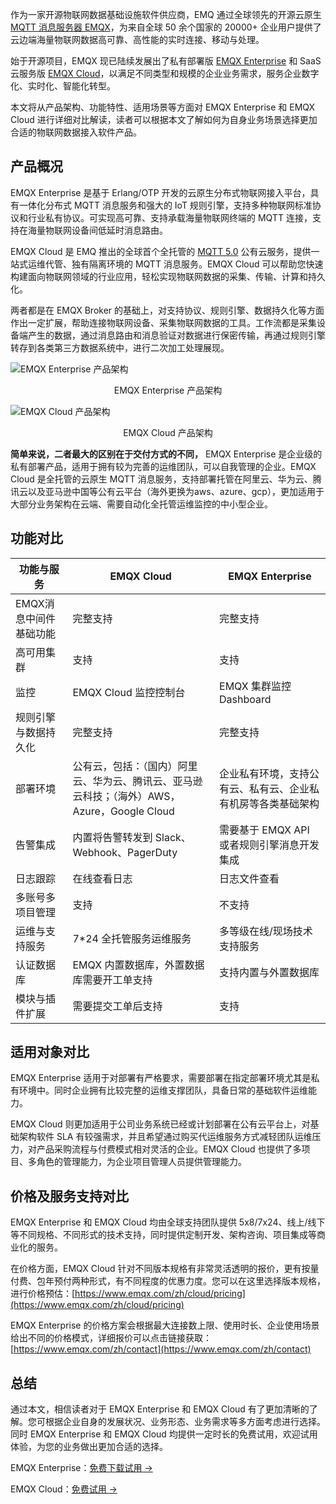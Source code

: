 作为一家开源物联网数据基础设施软件供应商，EMQ 通过全球领先的开源云原生 [MQTT 消息服务器 EMQX](https://www.emqx.com/zh/products/emqx)，为来自全球 50 余个国家的 20000+ 企业用户提供了云边端海量物联网数据高可靠、高性能的实时连接、移动与处理。

始于开源项目，EMQX 现已陆续发展出了私有部署版 [EMQX Enterprise](https://www.emqx.com/zh/products/emqx) 和 SaaS 云服务版 [EMQX Cloud](https://www.emqx.com/zh/cloud)，以满足不同类型和规模的企业业务需求，服务企业数字化、实时化、智能化转型。

本文将从产品架构、功能特性、适用场景等方面对 EMQX Enterprise 和 EMQX Cloud 进行详细对比解读，读者可以根据本文了解如何为自身业务场景选择更加合适的物联网数据接入软件产品。

## 产品概况

EMQX Enterprise 是基于 Erlang/OTP 开发的云原生分布式物联网接入平台，具有一体化分布式 MQTT 消息服务和强大的 IoT 规则引擎，支持多种物联网标准协议和行业私有协议。可实现高可靠、支持承载海量物联网终端的 MQTT 连接，支持在海量物联网设备间低延时消息路由。

EMQX Cloud 是 EMQ 推出的全球首个全托管的 [MQTT 5.0](https://www.emqx.com/zh/blog/introduction-to-mqtt-5) 公有云服务，提供一站式运维代管、独有隔离环境的 MQTT 消息服务。EMQX Cloud 可以帮助您快速构建面向物联网领域的行业应用，轻松实现物联网数据的采集、传输、计算和持久化。

两者都是在 EMQX Broker 的基础上，对支持协议、规则引擎、数据持久化等方面作出一定扩展，帮助连接物联网设备、采集物联网数据的工具。工作流都是采集设备端产生的数据，通过消息路由和消息验证对数据进行保密传输，再通过规则引擎转存到各类第三方数据系统中，进行二次加工处理展现。

![EMQX Enterprise 产品架构](https://assets.emqx.com/images/1088ec1c2865482d88b1ca54f0da5f9a.png)

<center>EMQX Enterprise 产品架构</center>

![EMQX Cloud 产品架构](https://assets.emqx.com/images/3f91c095d5d94ad3be939b0007f4f080.png)

<center>EMQX Cloud 产品架构</center>


**简单来说，二者最大的区别在于交付方式的不同，** EMQX Enterprise 是企业级的私有部署产品，适用于拥有较为完善的运维团队，可以自我管理的企业。EMQX Cloud 是全托管的云原生 MQTT 消息服务，支持部署托管在阿里云、华为云、腾讯云以及亚马逊中国等公有云平台（海外更换为aws、azure、gcp），更加适用于大部分业务架构在云端、需要自动化全托管运维监控的中小型企业。

## 功能对比

| **功能与服务**         | **EMQX Cloud**                                               | **EMQX Enterprise**                                          |
| ---------------------- | ------------------------------------------------------------ | ------------------------------------------------------------ |
| EMQX消息中间件基础功能 | 完整支持                                                     | 完整支持                                                     |
| 高可用集群             | 支持                                                         | 支持                                                         |
| 监控                   | EMQX Cloud 监控控制台                                        | EMQX 集群监控 Dashboard                                      |
| 规则引擎与数据持久化   | 完整支持                                                     | 完整支持                                                     |
| 部署环境               | 公有云，包括：（国内）阿里云、华为云、腾讯云、亚马逊云科技；（海外）AWS，Azure，Google Cloud | 企业私有环境，支持公有云、私有云、企业私有机房等各类基础架构 |
| 告警集成               | 内置将告警转发到 Slack、Webhook、PagerDuty                   | 需要基于 EMQX API 或者规则引擎消息开发集成                   |
| 日志跟踪               | 在线查看日志                                                 | 日志文件查看                                                 |
| 多账号多项目管理       | 支持                                                         | 不支持                                                       |
| 运维与支持服务         | 7*24 全托管服务运维服务                                      | 多等级在线/现场技术支持服务                                  |
| 认证数据库             | EMQX 内置数据库，外置数据库需要开工单支持                    | 支持内置与外置数据库                                         |
| 模块与插件扩展         | 需要提交工单后支持                                           | 支持                                                         |

## 适用对象对比

EMQX Enterprise 适用于对部署有严格要求，需要部署在指定部署环境尤其是私有环境中。同时企业拥有比较完整的运维支撑团队，具备日常的基础软件运维能力。

EMQX Cloud 则更加适用于公司业务系统已经或计划部署在公有云平台上，对基础架构软件 SLA 有较强需求，并且希望通过购买代运维服务方式减轻团队运维压力，对产品采购流程与付费模式相对灵活的企业。EMQX Cloud 也提供了多项目、多角色的管理能力，为企业项目管理人员提供管理能力。

## 价格及服务支持对比

EMQX Enterprise 和 EMQX Cloud 均由全球支持团队提供 5x8/7x24、线上/线下等不同规格、不同形式的技术支持，同时提供定制开发、架构咨询、项目集成等商业化的服务。 

在价格方面，EMQX Cloud 针对不同版本规格有非常灵活透明的报价，更有按量付费、包年预付两种形式，有不同程度的优惠力度。您可以在这里选择版本规格，进行价格预估：[https://www.emqx.com/zh/cloud/pricing](https://www.emqx.com/zh/cloud/pricing) 

EMQX Enterprise 的价格方案会根据最大连接数上限、使用时长、企业使用场景给出不同的价格模式，详细报价可以点击链接获取：[https://www.emqx.com/zh/contact](https://www.emqx.com/zh/contact) 

## 总结

通过本文，相信读者对于 EMQX Enterprise 和 EMQX Cloud 有了更加清晰的了解。您可根据企业自身的发展状况、业务形态、业务需求等多方面考虑进行选择。同时 EMQX Enterprise 和 EMQX Cloud 均提供一定时长的免费试用，欢迎试用体验，为您的业务做出更加合适的选择。

EMQX Enterprise：[免费下载试用 ->](https://www.emqx.com/zh/try?product=enterprise) 

EMQX Cloud：[免费试用 ->](https://www.emqx.com/zh/try?product=cloud)
